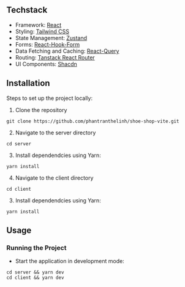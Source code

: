 ## Techstack <a name="techstack"></a>
- Framework: [React](https://react.dev/)
- Styling: [Tailwind CSS](https://tailwindcss.com/)
- State Management: [Zustand](https://github.com/pmndrs/zustand)
- Forms: [React-Hook-Form](https://www.react-hook-form.com/)
- Data Fetching and Caching: [React-Query](https://tanstack.com/query/latest)
- Routing: [Tanstack React Router](https://tanstack.com/router/latest)
- UI Components: [Shacdn](https://ui.shadcn.com/)

## Installation <a name="installation"></a>
Steps to set up the project locally:

1. Clone the repository
```shell
git clone https://github.com/phantranthelinh/shoe-shop-vite.git
```
2. Navigate to the server directory
```shell
cd server
```
3. Install dependendcies using Yarn:
```shell
yarn install
```
4. Navigate to the client directory
```shell
cd client
```
3. Install dependendcies using Yarn:
```shell
yarn install
```
## Usage  <a name="usage"></a>
### Running the Project
- Start the application in development mode:
```shell
cd server && yarn dev
cd client && yarn dev
```
